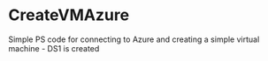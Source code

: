 # CreateVMAzure

Simple PS code for connecting to Azure and creating a simple virtual machine - DS1 is created
